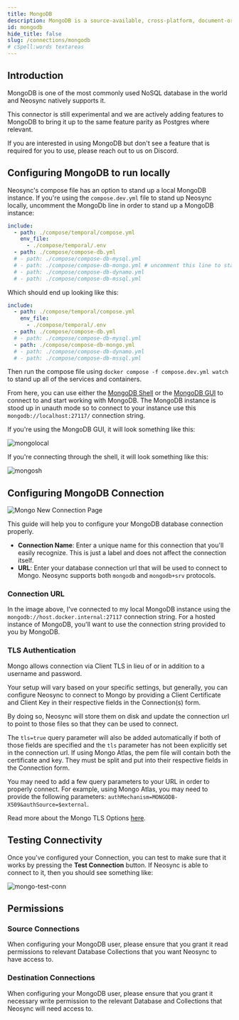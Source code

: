 ```yaml
---
title: MongoDB
description: MongoDB is a source-available, cross-platform, document-oriented database program.
id: mongodb
hide_title: false
slug: /connections/mongodb
# cSpell:words textareas
---
```


## Introduction

MongoDB is one of the most commonly used NoSQL database in the world and Neosync natively supports it.

This connector is still experimental and we are actively adding features to MongoDB to bring it up to the same feature parity as Postgres where relevant.

If you are interested in using MongoDB but don't see a feature that is required for you to use, please reach out to us on Discord.

## Configuring MongoDB to run locally

Neosync's compose file has an option to stand up a local MongoDB instance. If you're using the `compose.dev.yml` file to stand up Neosync locally, uncomment the MongoDb line in order to stand up a MongoDB instance:

```yaml
include:
  - path: ./compose/temporal/compose.yml
    env_file:
      - ./compose/temporal/.env
  - path: ./compose/compose-db.yml
  # - path: ./compose/compose-db-mysql.yml
  # - path: ./compose/compose-db-mongo.yml # uncomment this line to stand up an local instance of MongoDB
  # - path: ./compose/compose-db-dynamo.yml
  # - path: ./compose/compose-db-mssql.yml
```

Which should end up looking like this:

```yaml
include:
  - path: ./compose/temporal/compose.yml
    env_file:
      - ./compose/temporal/.env
  - path: ./compose/compose-db.yml
  # - path: ./compose/compose-db-mysql.yml
  - path: ./compose/compose-db-mongo.yml
  # - path: ./compose/compose-db-dynamo.yml
  # - path: ./compose/compose-db-mssql.yml
```

Then run the compose file using `docker compose -f compose.dev.yml watch` to stand up all of the services and containers.

From here, you can use either the [MongoDB Shell](https://www.mongodb.com/docs/v4.4/mongo/) or the [MongoDB GUI](https://www.mongodb.com/try/download/compass) to connect to and start working with MongoDB. The MongoDB instance is stood up in unauth mode so to connect to your instance use this `mongodb://localhost:27117/` connection string.

If you're using the MongoDB GUI, it will look something like this:

![mongolocal](/img/mongolocal.png)

If you're connecting through the shell, it will look something like this:

![mongosh](/img/mongosh.png)

## Configuring MongoDB Connection

![Mongo New Connection Page](/img/mongoconn.png)

This guide will help you to configure your MongoDB database connection properly.

- **Connection Name**: Enter a unique name for this connection that you'll easily recognize. This is just a label and does not affect the connection itself.
- **URL**: Enter your database connection url that will be used to connect to Mongo. Neosync supports both `mongodb` and `mongodb+srv` protocols.

### Connection URL

In the image above, I've connected to my local MongoDB instance using the `mongodb://host.docker.internal:27117` connection string. For a hosted instance of MongoDB, you'll want to use the connection string provided to you by MongoDB.

### TLS Authentication

Mongo allows connection via Client TLS in lieu of or in addition to a username and password.

Your setup will vary based on your specific settings, but generally, you can configure Neosync to connect to Mongo by providing a Client Certificate and Client Key in their respective fields in the Connection(s) form.

By doing so, Neosync will store them on disk and update the connection url to point to those files so that they can be used to connect.

The `tls=true` query parameter will also be added automatically if both of those fields are specified and the `tls` parameter has not been explicitly set in the connection url.
If using Mongo Atlas, the pem file will contain both the certificate and key. They must be split and put into their respective fields in the Connection form.

You may need to add a few query parameters to your URL in order to properly connect.
For example, using Mongo Atlas, you may need to provide the following parameters: `authMechanism=MONGODB-X509&authSource=$external`.

Read more about the Mongo TLS Options [here](https://www.mongodb.com/docs/manual/reference/connection-string/#tls-options).

## Testing Connectivity

Once you've configured your Connection, you can test to make sure that it works by pressing the **Test Connection** button. If Neosync is able to connect to it, then you should see something like:

![mongo-test-conn](/img/mongotest.png)

## Permissions

### Source Connections

When configuring your MongoDB user, please ensure that you grant it read permissions to relevant Database Collections that you want Neosync to have access to.

### Destination Connections

When configuring your MongoDB user, please ensure that you grant it necessary write permission to the relevant Database and Collections that Neosync will need access to.
